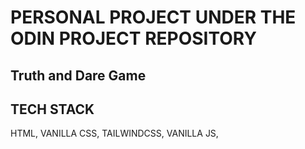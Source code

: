 # PERSONAL PROJECT UNDER THE ODIN PROJECT REPOSITORY

## Truth and Dare Game

## TECH STACK 
 HTML,
 VANILLA CSS,
 TAILWINDCSS,
 VANILLA JS,